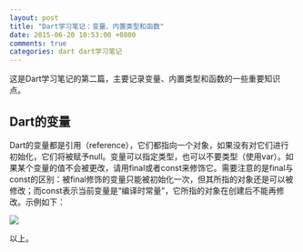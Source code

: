 ```yaml
---
layout: post
title: "Dart学习笔记：变量、内置类型和函数"
date: 2015-06-20 10:53:00 +0800
comments: true
categories: dart dart学习笔记
---
```

  这是Dart学习笔记的第二篇，主要记录变量、内置类型和函数的一些重要知识点。

## Dart的变量
  Dart的变量都是引用（reference），它们都指向一个对象，如果没有对它们进行初始化，它们将被赋予null。变量可以指定类型，也可以不要类型（使用var）。如果某个变量的值不会被更改，请用final或者const来修饰它。需要注意的是final与const的区别：被final修饰的变量只能被初始化一次，但其所指的对象还是可以被修改；而const表示当前变量是“编译时常量”，它所指的对象在创建后不能再修改。示例如下：<!-- more --> 

  <img src="{{ root_url }}/images/custom/dart_notes/note2/variables.png" />


以上。